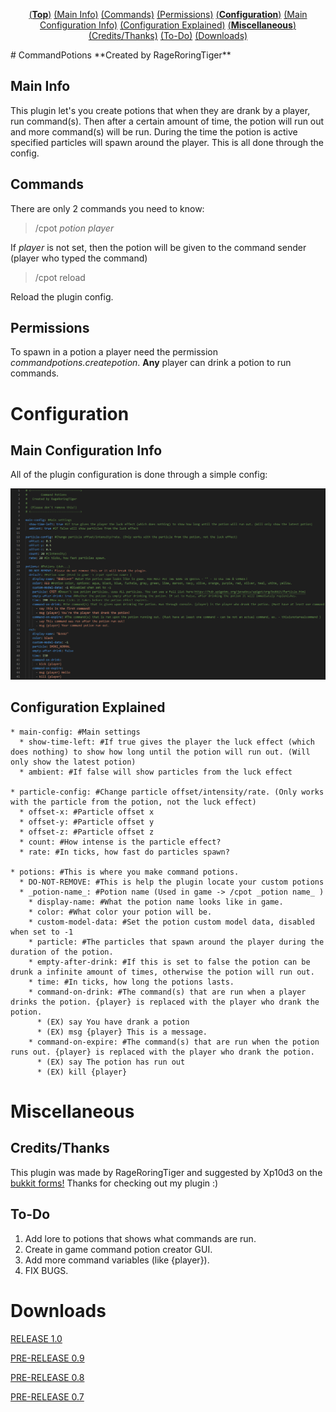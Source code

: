 <div align="center"><p><a href="https://github.com/RageRoringTiger/CommandPotions/blob/master/README.md#commandpotions">(<strong>Top</strong>)</a> <a href="https://github.com/RageRoringTiger/CommandPotions/blob/master/README.md#main-info">(Main Info)</a> <a href="https://github.com/RageRoringTiger/CommandPotions/blob/master/README.md#commands">(Commands)</a> <a href="https://github.com/RageRoringTiger/CommandPotions/blob/master/README.md#permissions">(Permissions)</a> <a href="https://github.com/RageRoringTiger/CommandPotions/blob/master/README.md#configuration">(<strong>Configuration</strong>)</a> <a href="https://github.com/RageRoringTiger/CommandPotions/blob/master/README.md#main-configuration-info">(Main Configuration Info)</a> <a href="https://github.com/RageRoringTiger/CommandPotions/blob/master/README.md#configuration-explained">(Configuration Explained)</a> <a href="https://github.com/RageRoringTiger/CommandPotions/blob/master/README.md#miscellaneous">(<strong>Miscellaneous</strong>)</a> <a href="https://github.com/RageRoringTiger/CommandPotions/blob/master/README.md#creditsthanks">(Credits/Thanks)</a> <a href="https://github.com/RageRoringTiger/CommandPotions/blob/master/README.md#to-do">(To-Do)</a> <a href="https://github.com/RageRoringTiger/CommandPotions/blob/master/README.md#downloads">(Downloads)</a></p>
</div>
# CommandPotions
**Created by RageRoringTiger**


## Main Info
This plugin let's you create potions that when they are drank by a player, run command(s). Then after a certain amount of time, the potion will run out and more command(s) will be run. During the time the potion is active specified particles will spawn around the player. This is all done through the config.

## Commands
There are only 2 commands you need to know:
> /cpot *potion* *player*

If *player* is not set, then the potion will be given to the command sender (player who typed the command)
> /cpot reload

Reload the plugin config.

## Permissions
To spawn in a potion a player need the permission *commandpotions.createpotion*. __Any__ player can drink a potion to run commands.

# Configuration
## Main Configuration Info
All of the plugin configuration is done through a simple config:

![Config Image](/images/config.png/)


## Configuration Explained
```
* main-config: #Main settings
  * show-time-left: #If true gives the player the luck effect (which does nothing) to show how long until the potion will run out. (Will only show the latest potion)
  * ambient: #If false will show particles from the luck effect

* particle-config: #Change particle offset/intensity/rate. (Only works with the particle from the potion, not the luck effect)
  * offset-x: #Particle offset x
  * offset-y: #Particle offset y
  * offset-z: #Particle offset z
  * count: #How intense is the particle effect?
  * rate: #In ticks, how fast do particles spawn?

* potions: #This is where you make command potions.
  * DO-NOT-REMOVE: #This is help the plugin locate your custom potions
  * _potion-name_: #Potion name (Used in game -> /cpot _potion name_ )
    * display-name: #What the potion name looks like in game.
    * color: #What color your potion will be.
    * custom-model-data: #Set the potion custom model data, disabled when set to -1
    * particle: #The particles that spawn around the player during the duration of the potion.
    * empty-after-drink: #If this is set to false the potion can be drunk a infinite amount of times, otherwise the potion will run out.
    * time: #In ticks, how long the potions lasts.
    * command-on-drink: #The command(s) that are run when a player drinks the potion. {player} is replaced with the player who drank the potion.
      * (EX) say You have drank a potion
      * (EX) msg {player} This is a message.
    * command-on-expire: #The command(s) that are run when the potion runs out. {player} is replaced with the player who drank the potion.
      * (EX) say The potion has run out
      * (EX) kill {player}
```      

# Miscellaneous
## Credits/Thanks
This plugin was made by RageRoringTiger and suggested by Xp10d3 on the [bukkit forms!](https://bukkit.org/threads/command-potions.487593/)
Thanks for checking out my plugin :)

## To-Do
1. Add lore to potions that shows what commands are run.
1. Create in game command potion creator GUI.
1. Add more command variables (like {player}).
1. FIX BUGS.

# Downloads
[RELEASE 1.0](https://github.com/RageRoringTiger/CommandPotions/raw/master/compiled/CommandPotions1-3.jar)

[PRE-RELEASE 0.9](https://github.com/RageRoringTiger/CommandPotions/raw/master/compiled/CommandPotions1-2.jar)

[PRE-RELEASE 0.8](https://github.com/RageRoringTiger/CommandPotions/raw/master/compiled/CommandPotions1-1.jar)

[PRE-RELEASE 0.7](https://github.com/RageRoringTiger/CommandPotions/raw/master/compiled/CommandPotions.jar)
